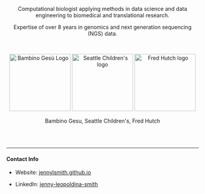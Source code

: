 
<p align="center">
Computational biologist applying methods in data science and data engineering to biomedical and translational research.
</p>

<p align="center">
Expertise of over 8 years in genomics and next generation sequencing (NGS) data.
</p>

<br>

<!-- note: cannot use CSS styles in github markdowns https://github.com/orgs/community/discussions/22728 -->
<p align="center">
  <img src="https://www.aopi.it/wp-content/uploads/2019/08/ospedale_bambino_gesu_logo.jpg" alt="Bambino Gesù Logo" width="160" height="150">
  <img src="https://avatars.githubusercontent.com/u/142536514?s=400&u=810a934e46632e7e43b59542f54828445fb85319&v=4" alt="Seattle Children's logo" width="160" height="150">
  <img src="https://www.iths.org/resources/wp-content/sabai/sites/9/File/files/da2ba682802d0889f923d7ff9e832ac5.jpg" alt="Fred Hutch logo" width="160" height="150">
  <!-- <img src="https://galaxyproject.org/assets/static/bgmp-plus-uo-logo.9394692.c742296b6dd2ec40f95571fd00757dcc.png" alt="University of Oregon BGMP logo" width="160" height="165"> -->
</p>
<p align="center"> Bambino Gesu, Seattle Children's, Fred Hutch </p>

<br>
<br>

---

#### Contact Info

* Website: [jennylsmith.github.io](https://jennylsmith.github.io)

* LinkedIn: [jenny-leopoldina-smith](https://www.linkedin.com/in/jenny-leopoldina-smith)

<!-- <img src="https://raw.githubusercontent.com/FortAwesome/Font-Awesome/refs/heads/6.x/svgs/brands/linkedin-in.svg" width="50" height="50"> -->
